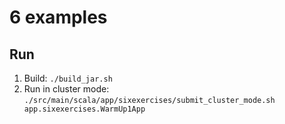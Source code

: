 # 6 examples

## Run

1. Build: `./build_jar.sh`
2. Run in cluster mode: `./src/main/scala/app/sixexercises/submit_cluster_mode.sh app.sixexercises.WarmUp1App`